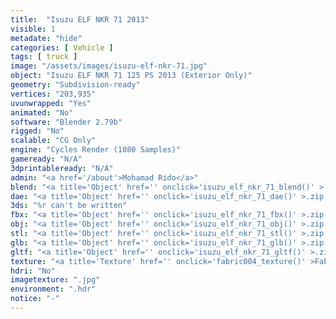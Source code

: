 ```yaml
---
title:  "Isuzu ELF NKR 71 2013"
visible: 1
metadate: "hide"
categories: [ Vehicle ]
tags: [ truck ]
image: "/assets/images/isuzu-elf-nkr-71.jpg"
object: "Isuzu ELF NKR 71 125 PS 2013 (Exterior Only)"
geometry: "Subdivision-ready"
vertices: "203,935"
uvunwrapped: "Yes"
animated: "No"
software: "Blender 2.79b"
rigged: "No"
scalable: "CG Only"
engine: "Cycles Render (1080 Samples)"
gameready: "N/A"
3dprintableready: "N/A"
admin: "<a href='/about'>Mohamad Rido</a>"
blend: "<a title='Object' href='' onclick='isuzu_elf_nkr_71_blend()' >.zip 18.0 MB</a>"
dae: "<a title='Object' href='' onclick='isuzu_elf_nkr_71_dae()' >.zip 7.5 MB</a>"
3ds: "%r can't be written"
fbx: "<a title='Object' href='' onclick='isuzu_elf_nkr_71_fbx()' >.zip 8.6 MB</a>"
obj: "<a title='Object' href='' onclick='isuzu_elf_nkr_71_obj()' >.zip 6,4 MB</a>"
stl: "<a title='Object' href='' onclick='isuzu_elf_nkr_71_stl()' >.zip 8.4 MB</a>"
glb: "<a title='Object' href='' onclick='isuzu_elf_nkr_71_glb()' >.zip 16.9 MB</a>"
gltf: "<a title='Object' href='' onclick='isuzu_elf_nkr_71_gltf()' >.zip 17.8 MB</a>"
texture: "<a title='Texture' href='' onclick='fabric004_texture()' >Fabric004</a>"
hdri: "No"
imagetexture: ".jpg"
environment: ".hdr"
notice: "-"
---
```

